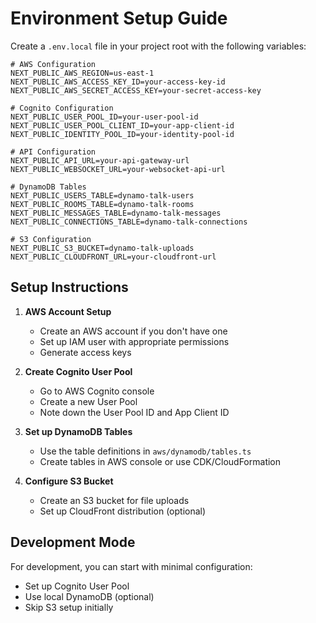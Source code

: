 # Environment Setup Guide

Create a `.env.local` file in your project root with the following variables:

```env
# AWS Configuration
NEXT_PUBLIC_AWS_REGION=us-east-1
NEXT_PUBLIC_AWS_ACCESS_KEY_ID=your-access-key-id
NEXT_PUBLIC_AWS_SECRET_ACCESS_KEY=your-secret-access-key

# Cognito Configuration
NEXT_PUBLIC_USER_POOL_ID=your-user-pool-id
NEXT_PUBLIC_USER_POOL_CLIENT_ID=your-app-client-id
NEXT_PUBLIC_IDENTITY_POOL_ID=your-identity-pool-id

# API Configuration
NEXT_PUBLIC_API_URL=your-api-gateway-url
NEXT_PUBLIC_WEBSOCKET_URL=your-websocket-api-url

# DynamoDB Tables
NEXT_PUBLIC_USERS_TABLE=dynamo-talk-users
NEXT_PUBLIC_ROOMS_TABLE=dynamo-talk-rooms
NEXT_PUBLIC_MESSAGES_TABLE=dynamo-talk-messages
NEXT_PUBLIC_CONNECTIONS_TABLE=dynamo-talk-connections

# S3 Configuration
NEXT_PUBLIC_S3_BUCKET=dynamo-talk-uploads
NEXT_PUBLIC_CLOUDFRONT_URL=your-cloudfront-url
```

## Setup Instructions

1. **AWS Account Setup**

   - Create an AWS account if you don't have one
   - Set up IAM user with appropriate permissions
   - Generate access keys

2. **Create Cognito User Pool**

   - Go to AWS Cognito console
   - Create a new User Pool
   - Note down the User Pool ID and App Client ID

3. **Set up DynamoDB Tables**

   - Use the table definitions in `aws/dynamodb/tables.ts`
   - Create tables in AWS console or use CDK/CloudFormation

4. **Configure S3 Bucket**
   - Create an S3 bucket for file uploads
   - Set up CloudFront distribution (optional)

## Development Mode

For development, you can start with minimal configuration:

- Set up Cognito User Pool
- Use local DynamoDB (optional)
- Skip S3 setup initially
